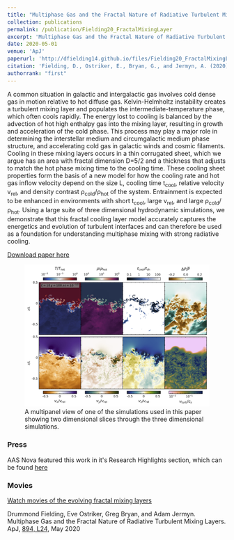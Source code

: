 ```yaml
---
title: "Multiphase Gas and the Fractal Nature of Radiative Turbulent Mixing Layers"
collection: publications
permalink: /publication/Fielding20_FractalMixingLayer
excerpt: 'Multiphase Gas and the Fractal Nature of Radiative Turbulent Mixing Layers.'
date: 2020-05-01
venue: 'ApJ'
paperurl: 'http://dfielding14.github.io/files/Fielding20_FractalMixingLayer.pdf'
citation: 'Fielding, D., Ostriker, E., Bryan, G., and Jermyn, A. (2020). &quot;Multiphase Gas and the Fractal Nature of Radiative Turbulent Mixing Layers.&quot; <i>ApJ</i>. 894, L24. May 2020.'
authorrank: "first"
---
```

A common situation in galactic and intergalactic gas involves cold dense gas in motion relative to hot diffuse gas. Kelvin-Helmholtz instability creates a turbulent mixing layer and populates the intermediate-temperature phase, which often cools rapidly. The energy lost to cooling is balanced by the advection of hot high enthalpy gas into the mixing layer, resulting in growth and acceleration of the cold phase. This process may play a major role in determining the interstellar medium and circumgalactic medium phase structure, and accelerating cold gas in galactic winds and cosmic filaments. Cooling in these mixing layers occurs in a thin corrugated sheet, which we argue has an area with fractal dimension D=5/2 and a thickness that adjusts to match the hot phase mixing time to the cooling time. These cooling sheet properties form the basis of a new model for how the cooling rate and hot gas inflow velocity depend on the size L, cooling time t<sub>cool</sub>, relative velocity v<sub>rel</sub>, and density contrast ρ<sub>cold</sub>/ρ<sub>hot</sub> of the system. Entrainment is expected to be enhanced in environments with short t<sub>cool</sub>, large v<sub>rel</sub>, and large ρ<sub>cold</sub>/ρ<sub>hot</sub>. Using a large suite of three dimensional hydrodynamic simulations, we demonstrate that this fractal cooling layer model accurately captures the energetics and evolution of turbulent interfaces and can therefore be used as a foundation for understanding multiphase mixing with strong radiative cooling.

[Download paper here](http://dfielding14.github.io/files/Fielding20_FractalMixingLayer.pdf)

<figure>
  <img src="/images/multi_slice_Fielding2020_FractalMixingLayer.png" alt="">
  <figcaption>A multipanel view of one of the simulations used in this paper showing two dimensional slices through the three dimensional simulations.</figcaption>
</figure> 


### Press
AAS Nova featured this work in it's Research Highlights section, which can be found [here](https://aasnova.org/2020/06/08/featured-image-fractals-in-cosmic-gas/)

### Movies
[Watch movies of the evolving fractal mixing layers](/movies/)

Drummond Fielding, Eve Ostriker, Greg Bryan, and Adam Jermyn. Multiphase Gas and the Fractal Nature of Radiative Turbulent Mixing Layers. ApJ, [894, L24](https://iopscience.iop.org/article/10.3847/2041-8213/ab8d2c), May 2020
